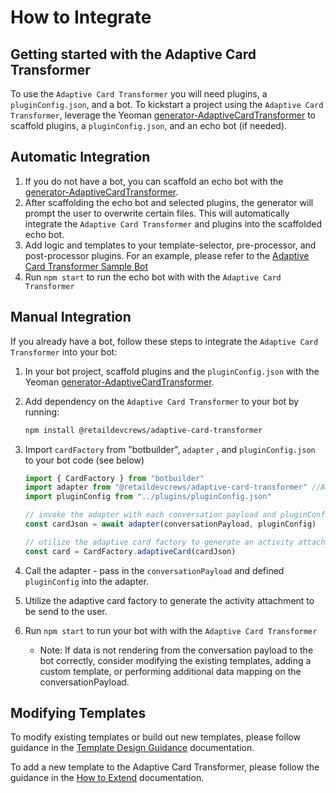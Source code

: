 # How to Integrate

## Getting started with the Adaptive Card Transformer

To use the `Adaptive Card Transformer` you will need plugins, a `pluginConfig.json`, and a bot. To kickstart a project using the `Adaptive Card Transformer`, leverage the Yeoman [generator-AdaptiveCardTransformer](https://github.com/retaildevcrews/generator-AdaptiveCardTransformer) to scaffold plugins, a `pluginConfig.json`, and an echo bot (if needed).

## Automatic Integration

1. If you do not have a bot, you can scaffold an echo bot with the [generator-AdaptiveCardTransformer](https://github.com/retaildevcrews/generator-AdaptiveCardTransformer).
1. After scaffolding the echo bot and selected plugins, the generator will prompt the user to overwrite certain files. This will automatically integrate the `Adaptive Card Transformer` and plugins into the scaffolded echo bot.
1. Add logic and templates to your template-selector, pre-processor, and post-processor plugins. For an example, please refer to the [Adaptive Card Transformer Sample Bot](https://github.com/retaildevcrews/AdaptiveCardTransformerExampleBot/tree/main/src)
1. Run `npm start` to run the echo bot with with the `Adaptive Card Transformer`

## Manual Integration

If you already have a bot, follow these steps to integrate the `Adaptive Card Transformer` into your bot:

1. In your bot project, scaffold plugins and the `pluginConfig.json` with the Yeoman [generator-AdaptiveCardTransformer](https://github.com/retaildevcrews/generator-AdaptiveCardTransformer).
1. Add dependency on the `Adaptive Card Transformer` to your bot by running:

   ```bash
   npm install @retaildevcrews/adaptive-card-transformer
   ```

1. Import `cardFactory` from "botbuilder", `adapter` , and `pluginConfig.json` to your bot code (see below)

   ```ts
   import { CardFactory } from "botbuilder"
   import adapter from "@retaildevcrews/adaptive-card-transformer" //Adaptive Card Transformer Package
   import pluginConfig from "../plugins/pluginConfig.json"

   // invoke the adapter with each conversation payload and pluginConfig which identifies which plugins to use
   const cardJson = await adapter(conversationPayload, pluginConfig)

   // utilize the adaptive card factory to generate an activity attachment which is ready to be sent to the user (replied by the bot)
   const card = CardFactory.adaptiveCard(cardJson)
   ```

1. Call the adapter - pass in the `conversationPayload` and defined `pluginConfig` into the adapter.
1. Utilize the adaptive card factory to generate the activity attachment to be send to the user.
1. Run `npm start` to run your bot with with the `Adaptive Card Transformer`
   - Note: If data is not rendering from the conversation payload to the bot correctly, consider modifying the existing templates, adding a custom template, or performing additional data mapping on the conversationPayload.

## Modifying Templates

To modify existing templates or build out new templates, please follow guidance in the [Template Design Guidance] documentation.

To add a new template to the Adaptive Card Transformer, please follow the guidance in the [How to Extend] documentation.

[how to extend]: ./docs/HowToExtend.md

[Template Design Guidance]: [./docs/TemplateDesignGuidance.md]
